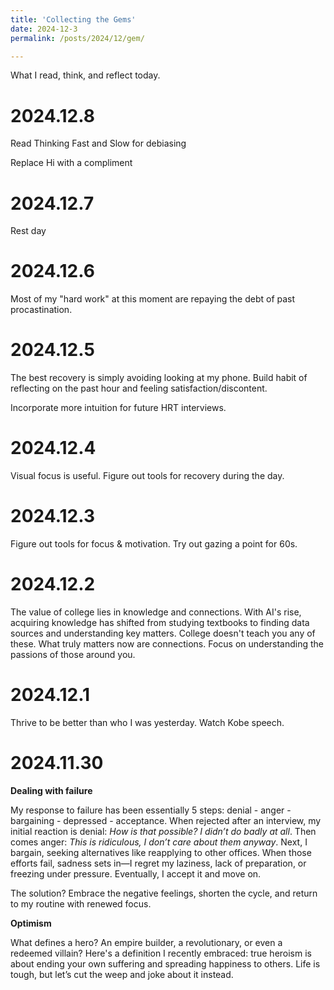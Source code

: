 ```yaml
---
title: 'Collecting the Gems'
date: 2024-12-3
permalink: /posts/2024/12/gem/

---
```

What I read, think, and reflect today.

2024.12.8
===
Read Thinking Fast and Slow for debiasing

Replace Hi with a compliment

2024.12.7
===
Rest day

2024.12.6
===
Most of my "hard work" at this moment are repaying the debt of past procastination. 

2024.12.5
===
The best recovery is simply avoiding looking at my phone. Build habit of reflecting on the past hour and feeling satisfaction/discontent. 

Incorporate more intuition for future HRT interviews.

2024.12.4
===
Visual focus is useful. Figure out tools for recovery during the day.

2024.12.3
===
Figure out tools for focus & motivation. Try out gazing a point for 60s.

2024.12.2
===
The value of college lies in knowledge and connections. With AI's rise, acquiring knowledge has shifted from studying textbooks to finding data sources and understanding key matters. College doesn't teach you any of these. What truly matters now are connections. Focus on understanding the passions of those around you.

2024.12.1
===
Thrive to be better than who I was yesterday. Watch Kobe speech. 


2024.11.30
===

**Dealing with failure**

My response to failure has been essentially 5 steps: denial - anger - bargaining - depressed - acceptance. When rejected after an interview, my initial reaction is denial: *How is that possible? I didn’t do badly at all*. Then comes anger: *This is ridiculous, I don’t care about them anyway*. Next, I bargain, seeking alternatives like reapplying to other offices. When those efforts fail, sadness sets in—I regret my laziness, lack of preparation, or freezing under pressure. Eventually, I accept it and move on.

The solution? Embrace the negative feelings, shorten the cycle, and return to my routine with renewed focus.

**Optimism**

What defines a hero? An empire builder, a revolutionary, or even a redeemed villain? Here's a definition I recently embraced: true heroism is about ending your own suffering and spreading happiness to others. Life is tough, but let’s cut the weep and joke about it instead.
